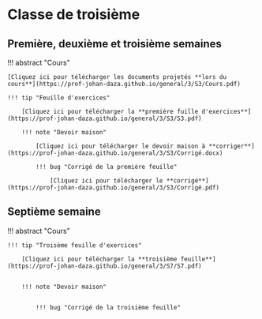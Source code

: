 # Classe de troisième

## Première, deuxième et troisième semaines

!!! abstract "Cours"

    [Cliquez ici pour télécharger les documents projetés **lors du cours**](https://prof-johan-daza.github.io/general/3/S3/Cours.pdf)
    
    !!! tip "Feuille d'exercices"

        [Cliquez ici pour télécharger la **première fuille d'exercices**](https://prof-johan-daza.github.io/general/3/S3/S3.pdf)

        !!! note "Devoir maison"

            [Cliquez ici pour télécharger le devoir maison à **corriger**](https://prof-johan-daza.github.io/general/3/S3/Corrigé.docx) 

            !!! bug "Corrigé de la première feuille"

                [Cliquez ici pour télécharger le **corrigé**](https://prof-johan-daza.github.io/general/3/S3/Corrigé.pdf)


## Septième semaine

!!! abstract "Cours"

       
    !!! tip "Troisème feuille d'exercices"

        [Cliquez ici pour télécharger la **troisième feuille**](https://prof-johan-daza.github.io/general/3/S7/S7.pdf)


        !!! note "Devoir maison"

            
            !!! bug "Corrigé de la troisième feuille"





            
            






